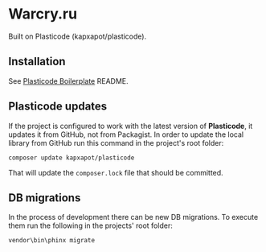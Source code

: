 # Warcry.ru

Built on Plasticode (kapxapot/plasticode).

## Installation

See [Plasticode Boilerplate](https://github.com/kapxapot/plasticode-boilerplate) README.

## Plasticode updates

If the project is configured to work with the latest version of **Plasticode**, it updates it from GitHub, not from Packagist. In order to update the local library from GitHub run this command in the project's root folder:

`composer update kapxapot/plasticode`

That will update the `composer.lock` file that should be committed.

## DB migrations

In the process of development there can be new DB migrations. To execute them run the following in the projects' root folder:

`vendor\bin\phinx migrate`
